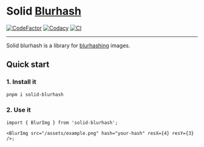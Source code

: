 # Solid [Blurhash](https://blurha.sh/)

[![CodeFactor](https://www.codefactor.io/repository/github/n0texisting/solid-blurhash/badge)](https://www.codefactor.io/repository/github/n0texisting/solid-blurhash)
[![Codacy](https://app.codacy.com/project/badge/Grade/2eba27a478864092aa4c5094a2f4bbe0)](https://www.codacy.com/gh/N0tExisting/solid-blurhash/dashboard?utm_source=github.com&utm_medium=referral&utm_content=N0tExisting/solid-blurhash&utm_campaign=Badge_Grade)
[![CI](https://github.com/N0tExisting/solid-blurhash/actions/workflows/CI.yml/badge.svg?event=push)](https://github.com/N0tExisting/solid-blurhash/actions/workflows/CI.yml)

---

Solid blurhash is a library for [blurhashing](https://blurha.sh/) images.

<!--* SEE: https://github.com/woltapp/react-blurhash -->

## Quick start

### 1. Install it

```bash
pnpm i solid-blurhash
```

### 2. Use it

```tsx
import { BlurImg } from 'solid-blurhash';

<BlurImg src="/assets/example.png" hash="your-hash" resX={4} resY={3} />;
```
